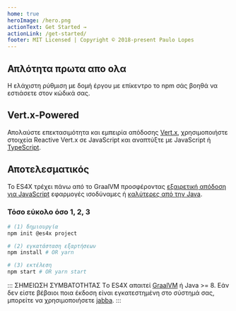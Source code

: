 ```yaml
---
home: true
heroImage: /hero.png
actionText: Get Started →
actionLink: /get-started/
footer: MIT Licensed | Copyright © 2018-present Paulo Lopes
---
```


<div class="features">
  <div class="feature">
    <h2>Απλότητα πρωτα απο ολα</h2>
    <p>Η ελάχιστη ρύθμιση με δομή έργου με επίκεντρο το npm σάς βοηθά να εστιάσετε στον κώδικά σας.</p>
  </div>
  <div class="feature">
    <h2>Vert.x-Powered</h2>
    <p>Απολαύστε επεκτασιμότητα και εμπειρία απόδοσης <a href="https://vertx.io">Vert.x</a>, χρησιμοποιήστε στοιχεία Reactive Vert.x σε JavaScript και αναπτύξτε με JavaScript ή <a href="https://www.typescriptlang.org/">TypeScript</a>.</p>
  </div>
  <div class="feature">
    <h2>Αποτελεσματικός</h2>
    <p>Το ES4X τρέχει πάνω από το GraalVM προσφέροντας <a href="https://www.techempower.com/benchmarks/#section=data-r18&hw=ph&test=db&l=zik0sf-f">εξαιρετική απόδοση για JavaScript</a> εφαρμογές ισοδύναμες ή <a href="https://www.techempower.com/benchmarks/#section=data-r18&hw=ph&test=db">καλύτερες από την Java</a>.</p>
  </div>
</div>

### Τόσο εύκολο όσο 1, 2, 3

``` bash
# (1) δημιουργία
npm init @es4x project

# (2) εγκατάσταση εξαρτήσεων
npm install # OR yarn

# (3) εκτέλεση
npm start # OR yarn start
```

::: ΣΗΜΕΙΩΣΗ ΣΥΜΒΑΤΟΤΗΤΑΣ
Tο ES4X απαιτεί [GraalVM](https://www.graalvm.org) ή Java >= 8. Εάν δεν είστε βέβαιοι ποια έκδοση είναι εγκατεστημένη στο σύστημά σας, μπορείτε να χρησιμοποιήσετε [jabba](https://github.com/shyiko/jabba).
:::
